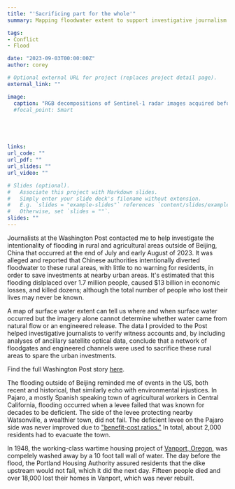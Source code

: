 ```yaml
---
title: "'Sacrificing part for the whole'"
summary: Mapping floodwater extent to support investigative journalism at the Washington Post

tags:
- Conflict
- Flood

date: "2023-09-03T00:00:00Z"
author: corey

# Optional external URL for project (replaces project detail page).
external_link: ""

image:
  caption: "RGB decompositions of Sentinel-1 radar images acquired before flooding (July 24th) and shortly after flooding on August 5, 2023. Blue areas are submerged in surface water, which are focused in an agricultural river valley. Contains modified Sentinel-1 data processed at the Alaska Satellite Facility."
  #focal_point: Smart





links:
url_code: ""
url_pdf: ""
url_slides: ""
url_video: ""

# Slides (optional).
#   Associate this project with Markdown slides.
#   Simply enter your slide deck's filename without extension.
#   E.g. `slides = "example-slides"` references `content/slides/example-slides.md`.
#   Otherwise, set `slides = ""`.
slides: ""
---
```


Journalists at the Washington Post contacted me to help investigate the intentionality of flooding in rural and agricultural areas outside of Beijing, China that occurred at the end of July and early August of 2023. It was alleged and reported that Chinese authorities intentionally diverted floodwater to these rural areas, with little to no warning for residents, in order to save investments at nearby urban areas. It's estimated that this flooding dislplaced over 1.7 million people, caused $13 billion in economic losses, and killed dozens; although the total number of people who lost their lives may never be known.

A map of surface water extent can tell us where and when surface water occurred but the imagery alone cannot determine whether water came from natural flow or an engineered release. The data I provided to the Post helped investigative journalists to verify witness accounts and, by including analyses of ancillary satellite optical data, conclude that a network of floodgates and engineered channels were used to sacrifice these rural areas to spare the urban investments.

Find the full Washington Post story [here](https://www.washingtonpost.com/world/2023/08/31/china-floods-beijing-rain/).

The flooding outside of Beijing reminded me of events in the US, both recent and historical, that similarly echo with environmental injustices. In  Pajaro, a mostly Spanish speaking town of agricultural workers in Central California, flooding occurred when a levee failed that was known for decades to be deficient. The side of the levee protecting nearby Watsonville, a wealthier town, did not fail. The deficient levee on the Pajaro side was never improved due to ["benefit-cost ratios."](https://www.latimes.com/california/story/2023-03-12/authorities-knew-the-levee-could-fail) In total, about 2,000 residents had to evacuate the town.

In 1948, the working-class wartime housing project of [Vanport, Oregon](https://en.wikipedia.org/wiki/Vanport,_Oregon), was compelely washed away by a 10 foot tall wall of water. The day before the flood, the Portland Housing Authority assured residents that the dike upstream would not fail, which it did the next day. Fifteen people died and over 18,000 lost their homes in Vanport, which was never rebuilt.